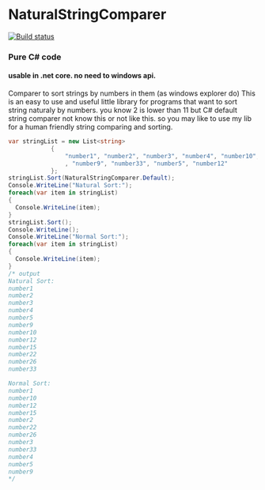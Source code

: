 # NaturalStringComparer
[![Build status](https://ci.appveyor.com/api/projects/status/acwd0d2hwng5l5yh?svg=true)](https://ci.appveyor.com/project/chiefmb/naturalstringcomparer)

### Pure C# code
#### usable in .net core. no need to windows api.
Comparer to sort strings by numbers in them (as windows explorer do)
This is an easy to use and useful little library for programs that want to sort string naturaly by numbers.
you know 2 is lower than 11 but C# default string comparer not know this or not like this.
so you may like to use my lib for a human friendly string comparing and sorting.

```C#
var stringList = new List<string>
            {
                "number1", "number2", "number3", "number4", "number10", "number15", "number22", "number26"
                , "number9", "number33", "number5", "number12"
            };
stringList.Sort(NaturalStringComparer.Default);
Console.WriteLine("Natural Sort:");
foreach(var item in stringList)
{
  Console.WriteLine(item);
}
stringList.Sort();
Console.WriteLine();
Console.WriteLine("Normal Sort:");
foreach(var item in stringList)
{
  Console.WriteLine(item);
}
/* output
Natural Sort:
number1
number2
number3
number4
number5
number9
number10
number12
number15
number22
number26
number33

Normal Sort:
number1
number10
number12
number15
number2
number22
number26
number3
number33
number4
number5
number9
*/
```
